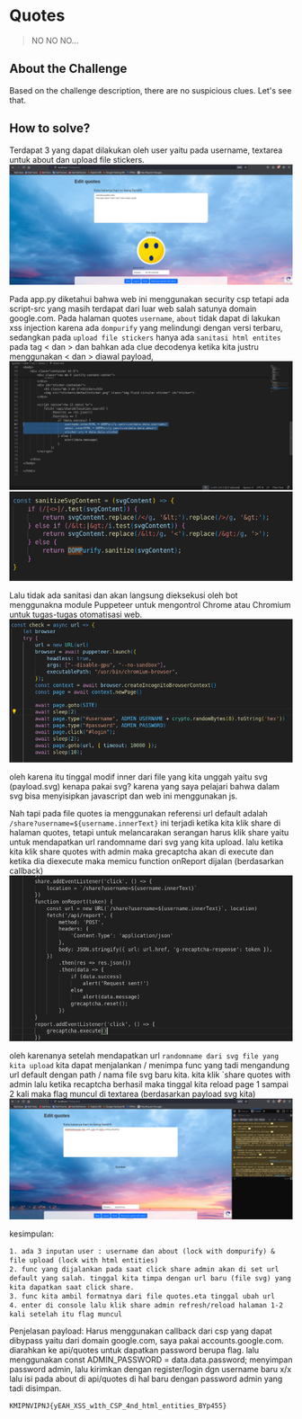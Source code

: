 # Quotes
> NO NO NO...

## About the Challenge
Based on the challenge description, there are no suspicious clues. Let's see that.

## How to solve?
Terdapat 3 yang dapat dilakukan oleh user yaitu pada username, textarea untuk about dan upload file stickers. 
![img1](img/img1.png)

Pada app.py diketahui bahwa web ini menggunakan security csp tetapi ada script-src yang masih terdapat dari luar web salah satunya domain google.com. Pada halaman quotes `username`, `about` tidak dapat di lakukan xss injection karena ada `dompurify` yang melindungi dengan versi terbaru, sedangkan pada `upload file stickers` hanya ada `sanitasi html entites` pada tag < dan > dan bahkan ada clue decodenya ketika kita justru menggunakan &lt; dan &gt; diawal payload, 
![img2](img/img2.png)
![img3](img/img3.png)

Lalu tidak ada sanitasi dan akan langsung dieksekusi oleh bot menggunakna module Puppeteer untuk mengontrol Chrome atau Chromium untuk tugas-tugas otomatisasi web. 
![img4](img/img4.png)

oleh karena itu tinggal modif inner dari file yang kita unggah yaitu svg (payload.svg) kenapa pakai svg? karena yang saya pelajari bahwa dalam svg bisa menyisipkan javascript dan web ini menggunakan js.

Nah tapi pada file quotes ia menggunakan referensi url default adalah `/share?username=${username.innerText}` ini terjadi ketika kita klik share di halaman quotes, tetapi untuk melancarakan serangan harus klik share yaitu untuk mendapatkan url randomname dari svg yang kita upload. lalu ketika kita klik share quotes with admin maka grecaptcha akan di execute dan ketika dia diexecute maka memicu function onReport dijalan (berdasarkan callback)
![img5](img/img5.png)

oleh karenanya setelah mendapatkan url `randomname dari svg file yang kita upload` kita dapat menjalankan / menimpa func yang tadi mengandung url default dengan path / nama file svg baru kita. kita klik `share quotes with admin lalu ketika recaptcha berhasil maka tinggal kita reload page 1 sampai 2 kali maka flag muncul di textarea (berdasarkan payload svg kita)
![img6](img/img6.png)

kesimpulan:
```
1. ada 3 inputan user : username dan about (lock with dompurify) & file upload (lock with html entities)
2. func yang dijalankan pada saat click share admin akan di set url default yang salah. tinggal kita timpa dengan url baru (file svg) yang kita dapatkan saat click share.
3. func kita ambil formatnya dari file quotes.eta tinggal ubah url
4. enter di console lalu klik share admin refresh/reload halaman 1-2 kali setelah itu flag muncul
```

Penjelasan payload:
Harus menggunakan callback dari csp yang dapat dibypass yaitu dari domain google.com, saya pakai accounts.google.com. diarahkan ke api/quotes untuk dapatkan password berupa flag. lalu menggunakan const ADMIN_PASSWORD = data.data.password; menyimpan password admin, lalu kirimkan dengan register/login dgn username baru x/x lalu isi pada about di api/quotes di hal baru dengan password admin yang tadi disimpan.


```
KMIPNVIPNJ{yEAH_XSS_w1th_CSP_4nd_html_entities_BYp455}
```
